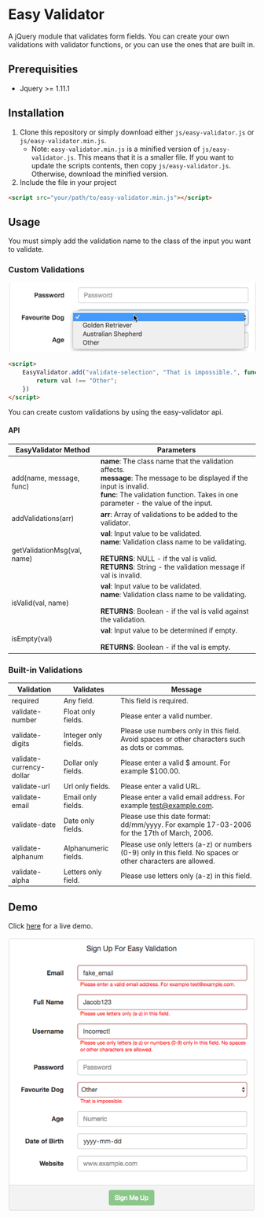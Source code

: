 # Easy Validator
A jQuery module that validates form fields. You can create your own validations with validator functions, or you can use the ones that are built in.

## Prerequisities
- Jquery >= 1.11.1

## Installation
1. Clone this repository or simply download either `js/easy-validator.js` or `js/easy-validator.min.js`.
    - Note: `easy-validator.min.js` is a minified version of `js/easy-validator.js`. This means that it is a smaller file. If you want to update the scripts contents, then copy `js/easy-validator.js`. Otherwise, download the minified version.
2. Include the file in your project
```html
<script src="your/path/to/easy-validator.min.js"></script>
```

## Usage
You must simply add the validation name to the class of the input you want to validate.

### Custom Validations
![Custom Validation Demo](demo/images/selectDemo.gif)

```html
<script>
    EasyValidator.add("validate-selection", "That is impossible.", function(val) {
        return val !== "Other";
    })
</script>
```

You can create custom validations by using the easy-validator api. 

#### API
| EasyValidator Method | Parameters |
|----------------------|------------|
| add(name, message, func) | <b>name</b>: The class name that the validation affects. <br> <b>message</b>: The message to be displayed if the input is invalid. <br> <b>func</b>: The validation function. Takes in one parameter - the value of the input. |
| addValidations(arr)  | <b>arr</b>: Array of validations to be added to the validator. |
| getValidationMsg(val, name)  | <b>val</b>: Input value to be validated. <br> <b>name</b>: Validation class name to be validating. <br><br> <b>RETURNS</b>: NULL - if the val is valid. <br> <b>RETURNS</b>: String - the validation message if val is invalid. |
| isValid(val, name)  | <b>val</b>: Input value to be validated. <br> <b>name</b>: Validation class name to be validating. <br><br> <b>RETURNS</b>: Boolean - if the val is valid against the validation. |
| isEmpty(val)  | <b>val</b>: Input value to be determined if empty. <br><br> <b>RETURNS</b>: Boolean - if the val is empty. |

### Built-in Validations
| Validation           | Validates            | Message            |
|----------------------|----------------------|--------------------|
| required             | Any field.           | This field is required. |
| validate-number      | Float only fields.   | Please enter a valid number. |
| validate-digits      | Integer only fields. | Please use numbers only in this field. Avoid spaces or other characters such as dots or commas. |
| validate-currency-dollar | Dollar only fields. | Please enter a valid $ amount. For example $100.00. |
| validate-url             | Url only fields. | Please enter a valid URL. |
| validate-email           | Email only fields. | Please enter a valid email address. For example test@example.com. |
| validate-date            | Date only fields.  | Please use this date format: dd/mm/yyyy. For example 17-03-2006 for the 17th of March, 2006. |
| validate-alphanum        | Alphanumeric fields. | Please use only letters (a-z) or numbers (0-9) only in this field. No spaces or other characters are allowed.|
| validate-alpha           | Letters only field.           | Please use letters only (a-z) in this field. |

## Demo
Click [here](http://jacobsteves.ca/easy-validator) for a live demo.

![Demo gif](demo/images/signupPage.png)
